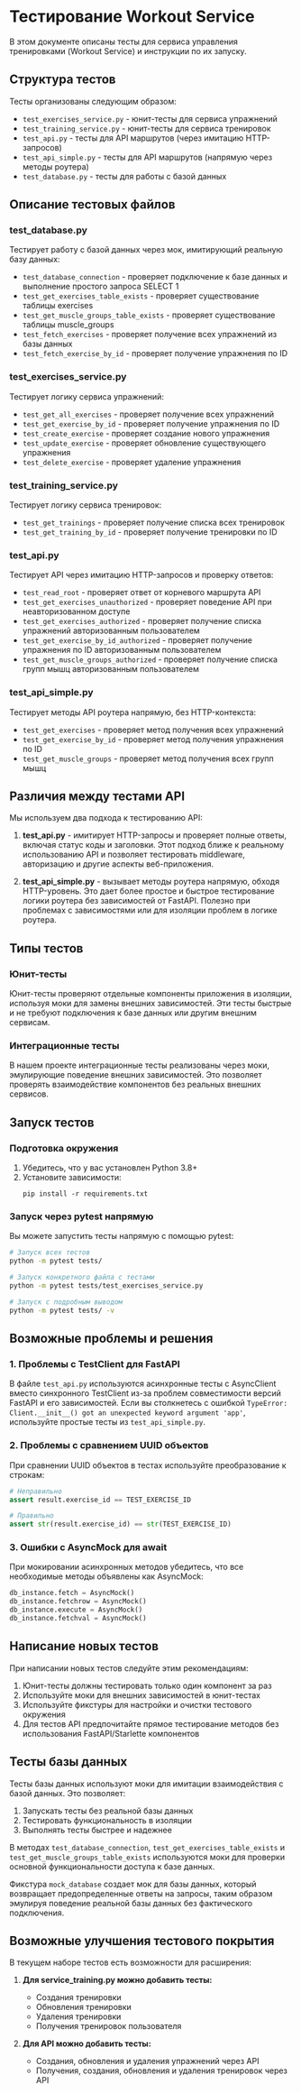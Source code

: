 # Тестирование Workout Service

В этом документе описаны тесты для сервиса управления тренировками (Workout Service) и инструкции по их запуску.

## Структура тестов

Тесты организованы следующим образом:

- `test_exercises_service.py` - юнит-тесты для сервиса упражнений
- `test_training_service.py` - юнит-тесты для сервиса тренировок
- `test_api.py` - тесты для API маршрутов (через имитацию HTTP-запросов)
- `test_api_simple.py` - тесты для API маршрутов (напрямую через методы роутера)
- `test_database.py` - тесты для работы с базой данных

## Описание тестовых файлов

### test_database.py
Тестирует работу с базой данных через мок, имитирующий реальную базу данных:

- `test_database_connection` - проверяет подключение к базе данных и выполнение простого запроса SELECT 1
- `test_get_exercises_table_exists` - проверяет существование таблицы exercises
- `test_get_muscle_groups_table_exists` - проверяет существование таблицы muscle_groups
- `test_fetch_exercises` - проверяет получение всех упражнений из базы данных
- `test_fetch_exercise_by_id` - проверяет получение упражнения по ID

### test_exercises_service.py
Тестирует логику сервиса упражнений:

- `test_get_all_exercises` - проверяет получение всех упражнений
- `test_get_exercise_by_id` - проверяет получение упражнения по ID
- `test_create_exercise` - проверяет создание нового упражнения
- `test_update_exercise` - проверяет обновление существующего упражнения
- `test_delete_exercise` - проверяет удаление упражнения

### test_training_service.py
Тестирует логику сервиса тренировок:

- `test_get_trainings` - проверяет получение списка всех тренировок
- `test_get_training_by_id` - проверяет получение тренировки по ID

### test_api.py
Тестирует API через имитацию HTTP-запросов и проверку ответов:

- `test_read_root` - проверяет ответ от корневого маршрута API
- `test_get_exercises_unauthorized` - проверяет поведение API при неавторизованном доступе
- `test_get_exercises_authorized` - проверяет получение списка упражнений авторизованным пользователем
- `test_get_exercise_by_id_authorized` - проверяет получение упражнения по ID авторизованным пользователем
- `test_get_muscle_groups_authorized` - проверяет получение списка групп мышц авторизованным пользователем

### test_api_simple.py
Тестирует методы API роутера напрямую, без HTTP-контекста:

- `test_get_exercises` - проверяет метод получения всех упражнений
- `test_get_exercise_by_id` - проверяет метод получения упражнения по ID
- `test_get_muscle_groups` - проверяет метод получения всех групп мышц

## Различия между тестами API

Мы используем два подхода к тестированию API:

1. **test_api.py** - имитирует HTTP-запросы и проверяет полные ответы, включая статус коды и заголовки. Этот подход ближе к реальному использованию API и позволяет тестировать middleware, авторизацию и другие аспекты веб-приложения.

2. **test_api_simple.py** - вызывает методы роутера напрямую, обходя HTTP-уровень. Это дает более простое и быстрое тестирование логики роутера без зависимостей от FastAPI. Полезно при проблемах с зависимостями или для изоляции проблем в логике роутера.

## Типы тестов

### Юнит-тесты

Юнит-тесты проверяют отдельные компоненты приложения в изоляции, используя моки для замены внешних зависимостей. Эти тесты быстрые и не требуют подключения к базе данных или другим внешним сервисам.

### Интеграционные тесты

В нашем проекте интеграционные тесты реализованы через моки, эмулирующие поведение внешних зависимостей. Это позволяет проверять взаимодействие компонентов без реальных внешних сервисов.

## Запуск тестов

### Подготовка окружения

1. Убедитесь, что у вас установлен Python 3.8+
2. Установите зависимости:
   ```
   pip install -r requirements.txt
   ```

### Запуск через pytest напрямую

Вы можете запустить тесты напрямую с помощью pytest:

```bash
# Запуск всех тестов
python -m pytest tests/

# Запуск конкретного файла с тестами
python -m pytest tests/test_exercises_service.py

# Запуск с подробным выводом
python -m pytest tests/ -v
```

## Возможные проблемы и решения

### 1. Проблемы с TestClient для FastAPI

В файле `test_api.py` используются асинхронные тесты с AsyncClient вместо синхронного TestClient из-за проблем совместимости версий FastAPI и его зависимостей. Если вы столкнетесь с ошибкой `TypeError: Client.__init__() got an unexpected keyword argument 'app'`, используйте простые тесты из `test_api_simple.py`.

### 2. Проблемы с сравнением UUID объектов

При сравнении UUID объектов в тестах используйте преобразование к строкам:

```python
# Неправильно
assert result.exercise_id == TEST_EXERCISE_ID

# Правильно
assert str(result.exercise_id) == str(TEST_EXERCISE_ID)
```

### 3. Ошибки с AsyncMock для await

При мокировании асинхронных методов убедитесь, что все необходимые методы объявлены как AsyncMock:

```python
db_instance.fetch = AsyncMock()
db_instance.fetchrow = AsyncMock()
db_instance.execute = AsyncMock()
db_instance.fetchval = AsyncMock()
```

## Написание новых тестов

При написании новых тестов следуйте этим рекомендациям:

1. Юнит-тесты должны тестировать только один компонент за раз
2. Используйте моки для внешних зависимостей в юнит-тестах
3. Используйте фикстуры для настройки и очистки тестового окружения
4. Для тестов API предпочитайте прямое тестирование методов без использования FastAPI/Starlette компонентов

## Тесты базы данных

Тесты базы данных используют моки для имитации взаимодействия с базой данных. Это позволяет:

1. Запускать тесты без реальной базы данных
2. Тестировать функциональность в изоляции
3. Выполнять тесты быстрее и надежнее

В методах `test_database_connection`, `test_get_exercises_table_exists` и `test_get_muscle_groups_table_exists` используются моки для проверки основной функциональности доступа к базе данных.

Фикстура `mock_database` создает мок для базы данных, который возвращает предопределенные ответы на запросы, таким образом эмулируя поведение реальной базы данных без фактического подключения.

## Возможные улучшения тестового покрытия

В текущем наборе тестов есть возможности для расширения:

1. **Для service_training.py можно добавить тесты:**
   - Создания тренировки
   - Обновления тренировки
   - Удаления тренировки
   - Получения тренировок пользователя

2. **Для API можно добавить тесты:**
   - Создания, обновления и удаления упражнений через API
   - Получения, создания, обновления и удаления тренировок через API
